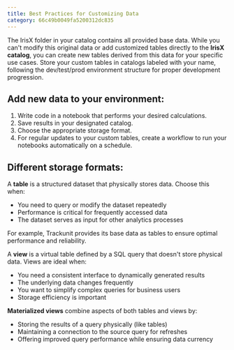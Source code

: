 ```yaml
---
title: Best Practices for Customizing Data
category: 66c49b0049fa5200312dc835
---
```


The IrisX folder in your catalog contains all provided base data. While you can't modify this original data or add customized tables directly to the **IrisX catalog**, you can create new tables derived from this data for your specific use cases.
Store your custom tables in catalogs labeled with your name, following the dev/test/prod environment structure for proper development progression.

## Add new data to your environment:

1. Write code in a notebook that performs your desired calculations.
2. Save results in your designated catalog.
3. Choose the appropriate storage format.
4. For regular updates to your custom tables, create a workflow to run your notebooks automatically on a schedule.

## Different storage formats: 

A **table** is a structured dataset that physically stores data. Choose this when:

- You need to query or modify the dataset repeatedly
- Performance is critical for frequently accessed data
- The dataset serves as input for other analytics processes

For example, Trackunit provides its base data as tables to ensure optimal performance and reliability.

A **view** is a virtual table defined by a SQL query that doesn't store physical data. Views are ideal when:

- You need a consistent interface to dynamically generated results
- The underlying data changes frequently
- You want to simplify complex queries for business users
- Storage efficiency is important

**Materialized views** combine aspects of both tables and views by:

- Storing the results of a query physically (like tables)
- Maintaining a connection to the source query for refreshes
- Offering improved query performance while ensuring data currency
